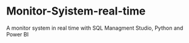 # Monitor-Syistem-real-time
A monitor system in real time with SQL Managment Studio, Python and Power BI 
